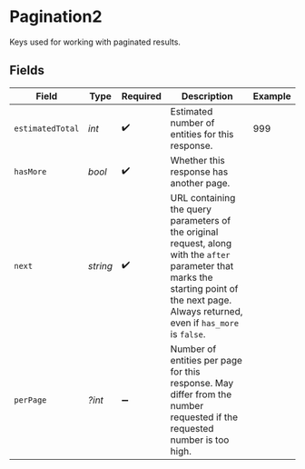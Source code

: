 # Pagination2

Keys used for working with paginated results.


## Fields

| Field                                                                                                                                                                                         | Type                                                                                                                                                                                          | Required                                                                                                                                                                                      | Description                                                                                                                                                                                   | Example                                                                                                                                                                                       |
| --------------------------------------------------------------------------------------------------------------------------------------------------------------------------------------------- | --------------------------------------------------------------------------------------------------------------------------------------------------------------------------------------------- | --------------------------------------------------------------------------------------------------------------------------------------------------------------------------------------------- | --------------------------------------------------------------------------------------------------------------------------------------------------------------------------------------------- | --------------------------------------------------------------------------------------------------------------------------------------------------------------------------------------------- |
| `estimatedTotal`                                                                                                                                                                              | *int*                                                                                                                                                                                         | :heavy_check_mark:                                                                                                                                                                            | Estimated number of entities for this response.                                                                                                                                               | 999                                                                                                                                                                                           |
| `hasMore`                                                                                                                                                                                     | *bool*                                                                                                                                                                                        | :heavy_check_mark:                                                                                                                                                                            | Whether this response has another page.                                                                                                                                                       |                                                                                                                                                                                               |
| `next`                                                                                                                                                                                        | *string*                                                                                                                                                                                      | :heavy_check_mark:                                                                                                                                                                            | URL containing the query parameters of the original request, along with the `after` parameter that marks the starting point of the next page. Always returned, even if `has_more` is `false`. |                                                                                                                                                                                               |
| `perPage`                                                                                                                                                                                     | *?int*                                                                                                                                                                                        | :heavy_minus_sign:                                                                                                                                                                            | Number of entities per page for this response. May differ from the number requested if the requested number is too high.                                                                      |                                                                                                                                                                                               |